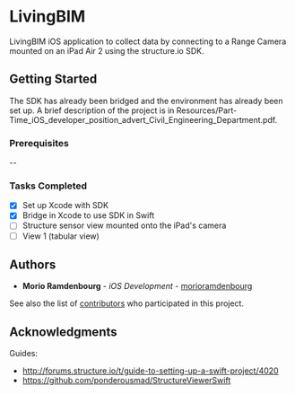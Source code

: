 # LivingBIM

LivingBIM iOS application to collect data by connecting to a Range Camera mounted on an iPad Air 2 using the structure.io SDK.

## Getting Started

The SDK has already been bridged and the environment has already been set up.
A brief description of the project is in Resources/Part-Time_iOS_developer_position_advert_Civil_Engineering_Department.pdf.

### Prerequisites

--

### Tasks Completed

- [x] Set up Xcode with SDK
- [x] Bridge in Xcode to use SDK in Swift
- [ ] Structure sensor view mounted onto the iPad's camera
- [ ] View 1 (tabular view)

## Authors

* **Morio Ramdenbourg** - *iOS Development* - [morioramdenbourg](https://github.com/morioramdenbourg)

See also the list of [contributors](https://github.com/morioramdenbourg/LivingBIM/contributors) who participated in this project.

## Acknowledgments

Guides:
* http://forums.structure.io/t/guide-to-setting-up-a-swift-project/4020
* https://github.com/ponderousmad/StructureViewerSwift

